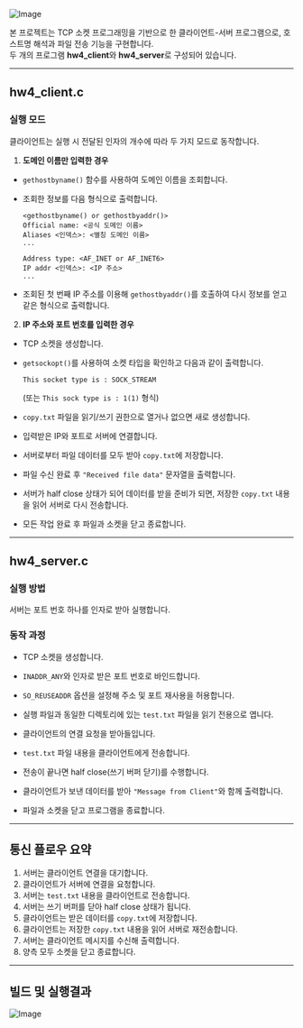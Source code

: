 ![Image](https://github.com/user-attachments/assets/3adc809d-be05-48e4-a364-84624b2af1d3)

본 프로젝트는 TCP 소켓 프로그래밍을 기반으로 한 클라이언트-서버 프로그램으로, 호스트명 해석과 파일 전송 기능을 구현합니다.  
두 개의 프로그램 **hw4_client**와 **hw4_server**로 구성되어 있습니다.

---

## hw4_client.c

### 실행 모드

클라이언트는 실행 시 전달된 인자의 개수에 따라 두 가지 모드로 동작합니다.

1. **도메인 이름만 입력한 경우**

- `gethostbyname()` 함수를 사용하여 도메인 이름을 조회합니다.
- 조회한 정보를 다음 형식으로 출력합니다.

  ```
  <gethostbyname() or gethostbyaddr()>
  Official name: <공식 도메인 이름>
  Aliases <인덱스>: <별칭 도메인 이름>
  ...

  Address type: <AF_INET or AF_INET6>
  IP addr <인덱스>: <IP 주소>
  ...
  ```

- 조회된 첫 번째 IP 주소를 이용해 `gethostbyaddr()`를 호출하여 다시 정보를 얻고 같은 형식으로 출력합니다.

2. **IP 주소와 포트 번호를 입력한 경우**

- TCP 소켓을 생성합니다.
- `getsockopt()`를 사용하여 소켓 타입을 확인하고 다음과 같이 출력합니다.

  ```
  This socket type is : SOCK_STREAM
  ```

  (또는 `This sock type is : 1(1)` 형식)

- `copy.txt` 파일을 읽기/쓰기 권한으로 열거나 없으면 새로 생성합니다.
- 입력받은 IP와 포트로 서버에 연결합니다.
- 서버로부터 파일 데이터를 모두 받아 `copy.txt`에 저장합니다.
- 파일 수신 완료 후 `"Received file data"` 문자열을 출력합니다.
- 서버가 half close 상태가 되어 데이터를 받을 준비가 되면, 저장한 `copy.txt` 내용을 읽어 서버로 다시 전송합니다.
- 모든 작업 완료 후 파일과 소켓을 닫고 종료합니다.

---

## hw4_server.c

### 실행 방법

서버는 포트 번호 하나를 인자로 받아 실행합니다.

### 동작 과정

- TCP 소켓을 생성합니다.
- `INADDR_ANY`와 인자로 받은 포트 번호로 바인드합니다.
- `SO_REUSEADDR` 옵션을 설정해 주소 및 포트 재사용을 허용합니다.
- 실행 파일과 동일한 디렉토리에 있는 `test.txt` 파일을 읽기 전용으로 엽니다.

- 클라이언트의 연결 요청을 받아들입니다.
- `test.txt` 파일 내용을 클라이언트에게 전송합니다.
- 전송이 끝나면 half close(쓰기 버퍼 닫기)를 수행합니다.
- 클라이언트가 보낸 데이터를 받아 `"Message from Client"`와 함께 출력합니다.
- 파일과 소켓을 닫고 프로그램을 종료합니다.

---

## 통신 플로우 요약

1. 서버는 클라이언트 연결을 대기합니다.
2. 클라이언트가 서버에 연결을 요청합니다.
3. 서버는 `test.txt` 내용을 클라이언트로 전송합니다.
4. 서버는 쓰기 버퍼를 닫아 half close 상태가 됩니다.
5. 클라이언트는 받은 데이터를 `copy.txt`에 저장합니다.
6. 클라이언트는 저장한 `copy.txt` 내용을 읽어 서버로 재전송합니다.
7. 서버는 클라이언트 메시지를 수신해 출력합니다.
8. 양측 모두 소켓을 닫고 종료합니다.

---

## 빌드 및 실행결과

![Image](https://github.com/user-attachments/assets/38b63270-84fc-4dc7-91d3-a1a9df30cfdb)
